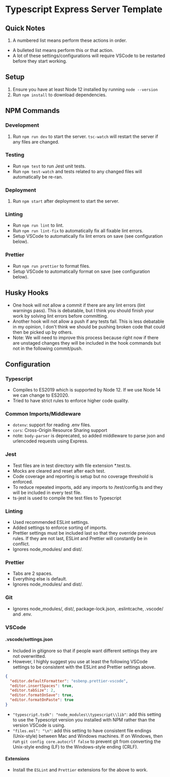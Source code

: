 # Typescript Express Server Template

## Quick Notes

1. A numbered list means perform these actions in order.

- A bulleted list means perform this or that action.
- A lot of these settings/configurations will require VSCode to be restarted before they start working.

## Setup

1. Ensure you have at least Node 12 installed by running `node --version`
2. Run `npm install` to download dependencies.

## NPM Commands

### Development

1. Run `npm run dev` to start the server. `tsc-watch` will restart the server if any files are changed.

### Testing

- Run `npm test` to run Jest unit tests.
- Run `npm test-watch` and tests related to any changed files will automatically be re-ran.

### Deployment

1. Run `npm start` after deployment to start the server.

### Linting

- Run `npm run lint` to lint.
- Run `npm run lint-fix` to automatically fix all fixable lint errors.
- Setup VSCode to automatically fix lint errors on save (see configuration below).

### Prettier

- Run `npm run prettier` to format files.
- Setup VSCode to automatically format on save (see configuration below).

## Husky Hooks

- One hook will not allow a commit if there are any lint errors (lint warnings pass). This is debatable, but I think you should finish your work by solving lint errors before committing.
- Another hook will not allow a push if any tests fail. This is less debatable in my opinion, I don't think we should be pushing broken code that could then be picked up by others.
- Note: We will need to improve this process because right now if there are unstaged changes they will be included in the hook commands but not in the following commit/push.

## Configuration

### Typescript

- Compiles to ES2019 which is supported by Node 12. If we use Node 14 we can change to ES2020.
- Tried to have strict rules to enforce higher code quality.

### Common Imports/Middleware

- `dotenv`: support for reading .env files.
- `cors`: Cross-Origin Resource Sharing support
- note: `body-parser` is deprecated, so added middleware to parse json and urlencoded requests using Express.

### Jest

- Test files are in test directory with file extension \*.test.ts.
- Mocks are cleared and reset after each test.
- Code coverage and reporting is setup but no coverage threshold is enforced.
- To reduce repeated imports, add any imports to /test/config.ts and they will be included in every test file.
- ts-jest is used to compile the test files to Typescript

### Linting

- Used recommended ESLint settings.
- Added settings to enforce sorting of imports.
- Prettier settings must be included last so that they override previous rules. If they are not last, ESLint and Prettier will constantly be in conflict.
- Ignores node_modules/ and dist/.

### Prettier

- Tabs are 2 spaces.
- Everything else is default.
- Ignores node_modules/ and dist/.

### Git

- Ignores node_modules/, dist/, package-lock.json, .eslintcache, .vscode/ and .env.

### VSCode

#### .vscode/settings.json

- Included in gitignore so that if people want different settings they are not overwritted.
- However, I highly suggest you use at least the following VSCode settings to be consistent with the ESLint and Prettier settings above.

```json
{
  "editor.defaultFormatter": "esbenp.prettier-vscode",
  "editor.insertSpaces": true,
  "editor.tabSize": 2,
  "editor.formatOnSave": true,
  "editor.formatOnPaste": true
}
```

- `"typescript.tsdk": "node_modules\\typescript\\lib"`: add this setting to use the Typescript version you installed with NPM rather than the version VSCode is using.
- `"files.eol": "\n"`: add this setting to have consistent file endings (Unix-style) between Mac and Windows machines. If on Windows, then run `git config core.autocrlf false` to prevent git from converting the Unix-style ending (LF) to the Windows-style ending (CRLF).

#### Extensions

- Install the `ESLint` and `Prettier` extensions for the above to work.
